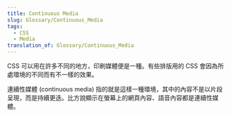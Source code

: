 ```yaml
---
title: Continuous Media
slug: Glossary/Continuous_Media
tags:
  - CSS
  - Media
translation_of: Glossary/Continuous_Media
---
```

CSS 可以用在許多不同的地方，印刷媒體便是一種。有些排版用的 CSS 會因為所處環境的不同而有不一樣的效果。

連續性媒體 (continuous media) 指的就是這樣一種環境，其中的內容不是以片段呈現，而是持續更迭。比方說顯示在螢幕上的網頁內容、語音內容都是連續性媒體。
